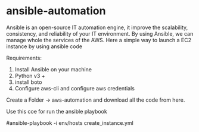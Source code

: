 # ansible-automation

  Ansible is an open-source IT automation engine, it improve the scalability, consistency, and reliability of your IT environment.
  By using Ansible, we can manage whole the services of the AWS. Here a simple way to launch a EC2 instance by using ansible code

Requirements:
1. Install Ansible on your machine
2. Python v3 +
3. install boto
4. Configure aws-cli and configure aws credentials

Create a Folder -> aws-automation and download all the code from here.

Use this coe for run the ansible playbook

 #ansible-playbook -i env/hosts create_instance.yml
